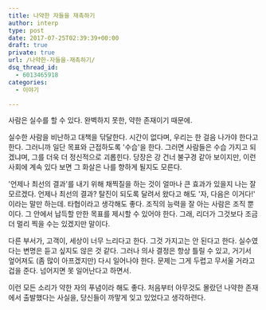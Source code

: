 ```yaml
---
title: 나약한 자들을 재촉하기
author: interp
type: post
date: 2017-07-25T02:39:39+00:00
draft: true
private: true
url: /나약한-자들을-재촉하기/
dsq_thread_id:
  - 6013465918
categories:
  - 이야기

---
```

사람은 실수를 할 수 있다. 완벽하지 못한, 약한 존재이기 때문에.

실수한 사람을 비난하고 대책을 닦달한다. 시간이 없다며, 우리는 한 걸음 나가야 한다고 한다. 그러니까 일단 목표와 근접하도록 '수습'을 한다. 그러면 사람들은 수습 가지고 되겠냐며, 그를 더욱 더 정신적으로 괴롭힌다. 당장은 강 건너 불구경 같아 보이지만, 이런 사회에 계속 있다 보면 그 화살은 나를 향하게 될지도 모른다.

'언제나 최선의 결과'를 내기 위해 채찍질을 하는 것이 얼마나 큰 효과가 있을지 나는 잘 모르겠다. 언제나 최선의 결과? 탈진이 되도록 달려서 왔다고 해도 '자, 다음은 이거다!' 이라는 말만 하는데. 타협이라고 생각해도 좋다. 조직의 능력을 잘 아는 사람은 조직 뿐이다. 그 안에서 납득할 만한 목표를 제시할 수 있어야 한다. 그래, 리더가 그것보다 조금 더 멀리 찍을 수는 있겠지만 말이다.

다른 부서가, 고객이, 세상이 너무 느리다고 한다. 그것 가지고는 안 된다고 한다. 실수였다는 변명은 듣고 싶지도 않은 것 같다. 그러나 의사 결정은 항상 틀릴 수 있고, 거기서 엎어져도 (좀 많이 아프겠지만) 다시 일어나야 한다. 문제는 그게 두렵고 무서울 거라고 겁을 준다. 넘어지면 못 일어난다고 하면서.

이런 모든 소리가 약한 자의 푸념이라 해도 좋다. 처음부터 아무것도 몰랐던 나약한 존재에서 출발했다는 사실을, 당신들이 까맣게 잊고 있었다고 생각하련다.